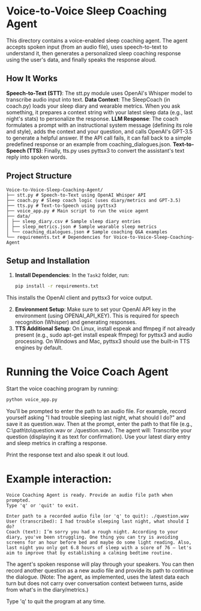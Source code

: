 # Voice-to-Voice Sleep Coaching Agent

This directory contains a voice-enabled sleep coaching agent. The agent accepts spoken input (from an audio file), uses speech-to-text to understand it, then generates a personalized sleep coaching response using the user's data, and finally speaks the response aloud.

## How It Works
**Speech-to-Text (STT)**:
The stt.py module uses OpenAI's Whisper model to transcribe audio input into text.
**Data Context**:
The SleepCoach (in coach.py) loads your sleep diary and wearable metrics. When you ask something, it prepares a context string with your latest sleep data (e.g., last night's stats) to personalize the response.
**LLM Response**:
The coach formulates a prompt with an instructional system message (defining its role and style), adds the context and your question, and calls OpenAI's GPT-3.5 to generate a helpful answer. If the API call fails, it can fall back to a simple predefined response or an example from coaching_dialogues.json.
**Text-to-Speech (TTS)**:
Finally, tts.py uses pyttsx3 to convert the assistant's text reply into spoken words.


## Project Structure
```
Voice-to-Voice-Sleep-Coaching-Agent/
├── stt.py # Speech-to-Text using OpenAI Whisper API
├── coach.py # Sleep coach logic (uses diary/metrics and GPT-3.5)
├── tts.py # Text-to-Speech using pyttsx3
├── voice_app.py # Main script to run the voice agent
├── data/
│ ├── sleep_diary.csv # Sample sleep diary entries
│ ├── sleep_metrics.json # Sample wearable sleep metrics
│ └── coaching_dialogues.json # Sample coaching Q&A examples
└── requirements.txt # Dependencies for Voice-to-Voice-Sleep-Coaching-Agent
```

## Setup and Installation
1. **Install Dependencies**: In the `Task2` folder, run:  
   ```bash
   pip install -r requirements.txt

This installs the OpenAI client and pyttsx3 for voice output.

2. **Environment Setup**: Make sure to set your OpenAI API key in the environment (using OPENAI_API_KEY). This is required for speech recognition (Whisper) and generating responses.
3. **TTS Additional Setup**:
On Linux, install espeak and ffmpeg if not already present (e.g., sudo apt-get install espeak ffmpeg) for pyttsx3 and audio processing.
On Windows and Mac, pyttsx3 should use the built-in TTS engines by default.

# Running the Voice Coach Agent
Start the voice coaching program by running:
```bash
python voice_app.py
```
You'll be prompted to enter the path to an audio file. For example, record yourself asking "I had trouble sleeping last night, what should I do?" and save it as question.wav. Then at the prompt, enter the path to that file (e.g., C:\path\to\question.wav or ./question.wav). The agent will:
Transcribe your question (displaying it as text for confirmation).
Use your latest diary entry and sleep metrics in crafting a response.

Print the response text and also speak it out loud.

# Example interaction:
```
Voice Coaching Agent is ready. Provide an audio file path when prompted.
Type 'q' or 'quit' to exit.

Enter path to a recorded audio file (or 'q' to quit): ./question.wav
User (transcribed): I had trouble sleeping last night, what should I do?
Coach (text): I’m sorry you had a rough night. According to your diary, you've been struggling. One thing you can try is avoiding screens for an hour before bed and maybe do some light reading. Also, last night you only got 6.8 hours of sleep with a score of 76 – let's aim to improve that by establishing a calming bedtime routine.
```
The agent's spoken response will play through your speakers. You can then record another question as a new audio file and provide its path to continue the dialogue. (Note: The agent, as implemented, uses the latest data each turn but does not carry over conversation context between turns, aside from what's in the diary/metrics.) 

Type 'q' to quit the program at any time.


